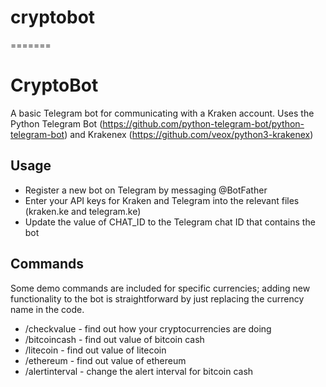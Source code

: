 # cryptobot
=======
# CryptoBot
A basic Telegram bot for communicating with a Kraken account.
Uses the Python Telegram Bot (https://github.com/python-telegram-bot/python-telegram-bot) and Krakenex (https://github.com/veox/python3-krakenex)

## Usage
- Register a new bot on Telegram by messaging @BotFather
- Enter your API keys for Kraken and Telegram into the relevant files (kraken.ke and telegram.ke)
- Update the value of CHAT\_ID to the Telegram chat ID that contains the bot 

## Commands
Some demo commands are included for specific currencies; adding new functionality to the bot is straightforward by just replacing the currency name in the code.
- /checkvalue - find out how your cryptocurrencies are doing
- /bitcoincash - find out value of bitcoin cash
- /litecoin - find out value of litecoin
- /ethereum - find out value of ethereum
- /alertinterval - change the alert interval for bitcoin cash
